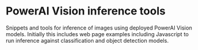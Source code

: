 # PowerAI Vision inference tools
Snippets and tools for inference of images using deployed PowerAI Vision models.
Initially this includes web page examples including Javascript to run inference against classification and object detection models.
